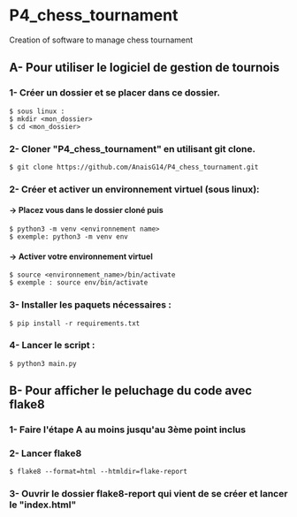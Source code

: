 # P4_chess_tournament
Creation of software to manage chess tournament

## A- Pour utiliser le logiciel de gestion de tournois 
### 1- Créer un dossier et se placer dans ce dossier.
    $ sous linux :
    $ mkdir <mon_dossier>
    $ cd <mon_dossier>
### 2- Cloner "P4_chess_tournament" en utilisant git clone.
    $ git clone https://github.com/AnaisG14/P4_chess_tournament.git
### 2- Créer et activer un environnement virtuel (sous linux):
#### -> Placez vous dans le dossier cloné puis
    $ python3 -m venv <environnement name>
    $ exemple: python3 -m venv env
#### -> Activer votre environnement virtuel
    $ source <environnement_name>/bin/activate
    $ exemple : source env/bin/activate

### 3- Installer les paquets nécessaires :
    $ pip install -r requirements.txt

### 4- Lancer le script :
    $ python3 main.py

## B- Pour afficher le peluchage du code avec flake8
### 1- Faire l'étape A au moins jusqu'au 3ème point inclus
### 2- Lancer flake8
    $ flake8 --format=html --htmldir=flake-report
### 3- Ouvrir le dossier flake8-report qui vient de se créer et lancer le "index.html"

